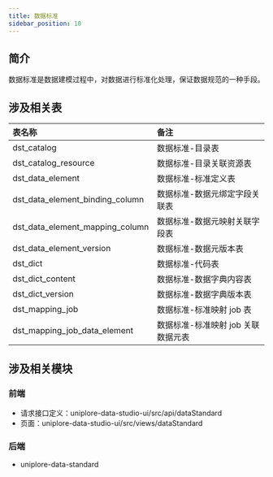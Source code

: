 ```yaml
---
title: 数据标准
sidebar_position: 10
---
```


## 简介

数据标准是数据建模过程中，对数据进行标准化处理，保证数据规范的一种手段。

## 涉及相关表

| 表名称                          | 备注                               |
| :------------------------------ | :--------------------------------- |
| dst_catalog                     | 数据标准-目录表                    |
| dst_catalog_resource            | 数据标准-目录关联资源表            |
| dst_data_element                | 数据标准-标准定义表                |
| dst_data_element_binding_column | 数据标准-数据元绑定字段关联表      |
| dst_data_element_mapping_column | 数据标准-数据元映射关联字段表      |
| dst_data_element_version        | 数据标准-数据元版本表              |
| dst_dict                        | 数据标准-代码表                    |
| dst_dict_content                | 数据标准-数据字典内容表            |
| dst_dict_version                | 数据标准-数据字典版本表            |
| dst_mapping_job                 | 数据标准-标准映射 job 表           |
| dst_mapping_job_data_element    | 数据标准-标准映射 job 关联数据元表 |

## 涉及相关模块

### 前端

- 请求接口定义：uniplore-data-studio-ui/src/api/dataStandard
- 页面：uniplore-data-studio-ui/src/views/dataStandard

### 后端

- uniplore-data-standard
